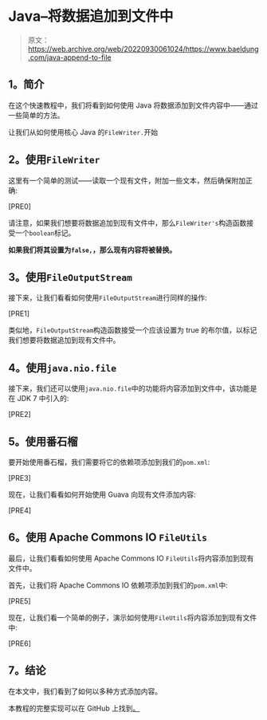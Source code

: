 # Java–将数据追加到文件中

> 原文：<https://web.archive.org/web/20220930061024/https://www.baeldung.com/java-append-to-file>

## **1。简介**

在这个快速教程中，我们将看到如何使用 Java 将数据添加到文件内容中——通过一些简单的方法。

让我们从如何使用核心 Java 的`FileWriter.`开始

## **2。使用`FileWriter`**

这里有一个简单的测试——读取一个现有文件，附加一些文本，然后确保附加正确:

[PRE0]

请注意，如果我们想要将数据追加到现有文件中，那么`FileWriter's`构造函数接受一个`boolean`标记。

**如果我们将其设置为`false,`，那么现有内容将被替换。**

## **3。使用`FileOutputStream`**

接下来，让我们看看如何使用`FileOutputStream`进行同样的操作:

[PRE1]

类似地，`FileOutputStream`构造函数接受一个应该设置为 true 的布尔值，以标记我们想要将数据追加到现有文件中。

## **4。使用`java.nio.file`**

接下来，我们还可以使用`java.nio.file`中的功能将内容添加到文件中，该功能是在 JDK 7 中引入的:

[PRE2]

## **5。使用番石榴**

要开始使用番石榴，我们需要将它的依赖项添加到我们的`pom.xml`:

[PRE3]

现在，让我们看看如何开始使用 Guava 向现有文件添加内容:

[PRE4]

## **6。使用 Apache Commons IO `FileUtils`**

最后，让我们看看如何使用 Apache Commons IO `FileUtils`将内容添加到现有文件中。

首先，让我们将 Apache Commons IO 依赖项添加到我们的`pom.xml`中:

[PRE5]

现在，让我们看一个简单的例子，演示如何使用`FileUtils`将内容添加到现有文件中:

[PRE6]

## **7。结论**

在本文中，我们看到了如何以多种方式添加内容。

本教程的完整实现可以在 GitHub 上找到[。](https://web.archive.org/web/20220626072806/https://github.com/eugenp/tutorials/tree/master/core-java-modules/core-java-io-2)